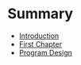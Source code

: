 # Summary

* [Introduction](README.md)
* [First Chapter](chapter1.md)
* [Program Design](program_design.md)

